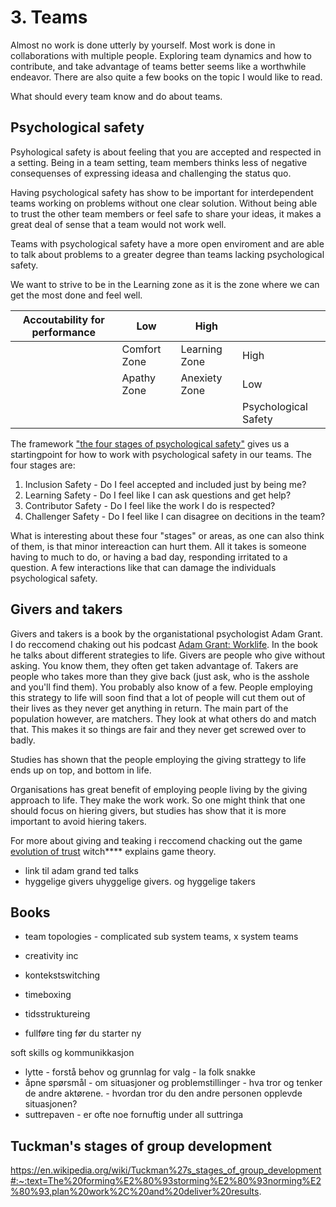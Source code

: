 # 3. Teams
Almost no work is done utterly by yourself. Most work is done in collaborations with multiple people. Exploring team dynamics and how to contribute, and take advantage of teams better seems like a worthwhile endeavor. There are also quite a few books on the topic I would like to read.

What should every team know and do about teams.



## Psychological safety

Psyhological safety is about feeling that you are accepted and respected in a setting. Being in a team setting, team members thinks less of negative consequenses of expressing ideasa and challenging the status quo.  

Having psychological safety has show to be important for interdependent teams working on problems without one clear solution. Without being able to trust the other team members or feel safe to share your ideas, it makes a great deal of sense that a team would not work well.

Teams with psychological safety have a more open enviroment and are able to talk about problems to a greater degree than teams lacking psychological safety.

We want to strive to be in the Learning zone as it is the zone where we can get the most done and feel well. 

| Accoutability for performance | Low          | High          |                      |
|-------------------------------|--------------|---------------|----------------------|
|                               | Comfort Zone | Learning Zone | High                 |
|                               | Apathy Zone  | Anexiety Zone | Low                  |
|                               |              |               | Psychological Safety |

The framework ["the four stages of psychological safety"](https://www.leaderfactor.com/4-stages-of-psychological-safety) gives us a startingpoint for how to work with psychological safety in our teams. The four stages are:

1. Inclusion Safety - Do I feel accepted and included just by being me?
2. Learning Safety - Do I feel like I can ask questions and get help?
3. Contributor Safety - Do I feel like the work I do is respected?
4. Challenger Safety - Do I feel like I can disagree on decitions in the team?

What is interesting about these four "stages" or areas, as one can also think of them, is that minor intereaction can hurt them. All it takes is someone having to much to do, or having a bad day, responding irritated to a question. A few interactions like that can damage the individuals psychological safety.

## Givers and takers

Givers and takers is a book by the organistational psychologist Adam Grant. I do reccomend chaking out his podcast [Adam Grant: Worklife](). In the book he talks about different strategies to life. Givers are people who give without asking. You know them, they often get taken advantage of. Takers are people who takes more than they give back (just ask, who is the asshole and you'll find them). You probably also know of a few. People employing this strategy to life will soon find that a lot of people will cut them out of their lives as they never get anything in return. The main part of the population however, are matchers. They look at what others do and match that. This makes it so things are fair and they never get screwed over to badly. 

Studies has shown that the people employing the giving strattegy to life ends up on top, and bottom in life.

Organisations has great benefit of employing people living by the giving approach to life. They make the work work. So one might think that one should focus on hiering givers, but studies has show that it is more important to avoid hiering takers.

For more about giving and teaking i reccomend chacking out the game [evolution of trust](https://ncase.me/trust/) witch**** explains game theory.

- link til adam grand ted talks
- hyggelige givers uhyggelige givers. og hyggelige takers

## Books
 - team topologies - complicated sub system teams, x system teams
  - creativity inc

  - kontekstswitching
  - timeboxing
  - tidsstruktureing
  - fullføre ting før du starter ny


   soft skills og kommunikkasjon
  - lytte - forstå behov og grunnlag for valg - la folk snakke
  - åpne spørsmål - om situasjoner og problemstillinger - hva tror og tenker de andre aktørene. - hvordan tror du den andre personen opplevde situasjonen?
  - suttrepaven - er ofte noe fornuftig under all suttringa

## Tuckman's stages of group development

https://en.wikipedia.org/wiki/Tuckman%27s_stages_of_group_development#:~:text=The%20forming%E2%80%93storming%E2%80%93norming%E2%80%93,plan%20work%2C%20and%20deliver%20results.